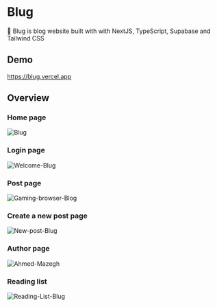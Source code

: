 # Blug

🔴 Blug is blog website built with with NextJS, TypeScript, Supabase and Tailwind CSS

## Demo

https://blug.vercel.app

## Overview

### Home page

<img src="https://i.ibb.co/PW5rmby/Blug.png" alt="Blug" border="0">

### Login page

<img src="https://i.ibb.co/ngrTsm3/Welcome-Blug.png" alt="Welcome-Blug" border="0">

### Post page

<img src="https://i.ibb.co/TWPpnkL/Gaming-browser-Blog.png" alt="Gaming-browser-Blog" border="0">

### Create a new post page

<img src="https://i.ibb.co/YhgFpJz/New-post-Blug.png" alt="New-post-Blug" border="0">

### Author page

<img src="https://i.ibb.co/PxjwRPg/Ahmed-Mazegh.png" alt="Ahmed-Mazegh" border="0">

### Reading list

<img src="https://i.ibb.co/gMXvHLW/Reading-List-Blug.png" alt="Reading-List-Blug" border="0">
